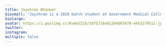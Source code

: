 ```yaml
---
title: Jayshree Bhanwar
biosmall: "Jayshree is a 2020 batch student of Government Medical College, Ratlam"
biolarge:
avatar: https://i.postimg.cc/KvHxSZ1D/2875716442394807679-4453279511-jpg.webp
twitter:
instagram:
multiple: false
---
```

